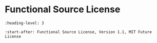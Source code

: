 # Functional Source License

```{rubric} Version 1.1, MIT Future License
:heading-level: 3
```

```{include} ../LICENSE
:start-after: Functional Source License, Version 1.1, MIT Future License
```

